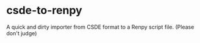 # csde-to-renpy
A quick and dirty importer from CSDE format to a Renpy script file. (Please don't judge)
